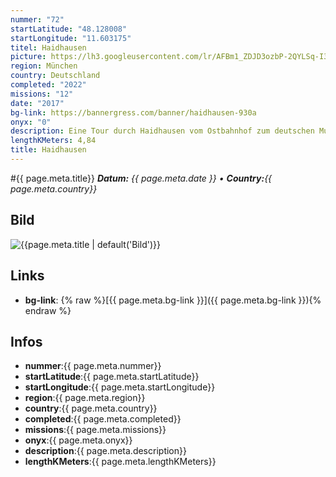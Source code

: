 ```yaml
---
nummer: "72"
startLatitude: "48.128008"
startLongitude: "11.603175"
titel: Haidhausen
picture: https://lh3.googleusercontent.com/lr/AFBm1_ZDJD3ozbP-2QYLSq-I3JFrgVJZMOhC8nS8z1tH--zRkgPCRkbh35_Hu4Oqy8O_g4TlaQ5CNwCIQZ9vldTF8EFEjahOUNZxzEsks47thSlwvpPyY2U-8lMJFLRBMBS9qinNRLEgdt8IjvkWcAWN0yiJ4aWHzA1IEMAM-BL3WfCox7NIVhTxuuHGFA3PcYQ9zKncmfn6z6lct0UWpSm_l1ogVjecrr-bLqo7pQyGpfBk04kmaHmgztUfkTPKuEDZjiYDLoOHUvnbysQj0ZMo01SVKyM5jtZ8Q-vBpmI7YwhXww6qeman1LbUjQZ6xPO15v4DVsbjpsLMVOoqfjS7EJCvFx5TYWxIbw6pz9GhQ5j6PV3BtOTyxat7cClrAw0QQqMx3JrEaqrdiuvA0q8994FjP1QN6bHN21c_3WwUqpJyZwfBRtli5ZWQCRvmMTz0Lz4C6A_NuQ4r3BEBCMO_fR8C-KKVjTgv5URYoZtJaa6Ck9o_jUYb7azKmX_P4Z0hgQR7QFoy8cNGN8IyrdWU_n9Kx8CIXu7Rzf9xlN20curUYbtSjB4l0LdjpmcU_-dsxaMxXyVlGUHKpfDYwf55usQcMju9i-dlH_oTIswPYPdE-gDOOUz9TNNcHaoXrIEAZdQd_W8BDxMAqQM7UDYdAj7jC54TjVz1P2KTReG02pslVNQwuhf8clmeNMrWUbxOvGPiyS0Q2YSwwW7_pJyHc6ZWDJtGdgClF_TTgarJ1oKvWuXNlvXgfKNXszEJHYldT5BX0ctLIr3GiYa9Uy1RjrPHqElqYNUGMcTMimHre3Cl3Y_Uh3CS82ZmTxYntBGRxnvp9HFxVsLKYdKgjVLQFVbOSzV5afCdhbUB
region: München
country: Deutschland
completed: "2022"
missions: "12"
date: "2017"
bg-link: https://bannergress.com/banner/haidhausen-930a
onyx: "0"
description: Eine Tour durch Haidhausen vom Ostbahnhof zum deutschen Museum
lengthKMeters: 4,84
title: Haidhausen
---
```


#{{ page.meta.title}}
_**Datum:** {{ page.meta.date }} • **Country:**{{ page.meta.country}}_

## Bild
![{{page.meta.title | default('Bild')}}]({{page.meta.picture}})

## Links
- **bg-link**: {% raw %}[{{ page.meta.bg-link }}]({{ page.meta.bg-link }}){% endraw %}

## Infos
- **nummer**:{{ page.meta.nummer}}
- **startLatitude**:{{ page.meta.startLatitude}}
- **startLongitude**:{{ page.meta.startLongitude}}
- **region**:{{ page.meta.region}}
- **country**:{{ page.meta.country}}
- **completed**:{{ page.meta.completed}}
- **missions**:{{ page.meta.missions}}
- **onyx**:{{ page.meta.onyx}}
- **description**:{{ page.meta.description}}
- **lengthKMeters**:{{ page.meta.lengthKMeters}}


